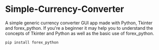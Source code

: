 # Simple-Currency-Converter
A simple generic currency converter GUI app made with Python, Tkinter and forex_python. If you're a beginner it may help you to understand the concepts of Tkinter and Python as well as the basic use of forex_python.

```
pip install forex_python
```
